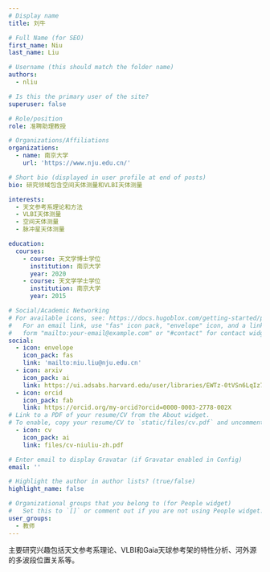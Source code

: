 ```yaml
---
# Display name
title: 刘牛

# Full Name (for SEO)
first_name: Niu
last_name: Liu

# Username (this should match the folder name)
authors:
  - nliu

# Is this the primary user of the site?
superuser: false

# Role/position
role: 准聘助理教授

# Organizations/Affiliations
organizations:
  - name: 南京大学
    url: 'https://www.nju.edu.cn/'

# Short bio (displayed in user profile at end of posts)
bio: 研究领域包含空间天体测量和VLBI天体测量

interests:
  - 天文参考系理论和方法
  - VLBI天体测量
  - 空间天体测量
  - 脉冲星天体测量

education:
  courses:
    - course: 天文学博士学位
      institution: 南京大学
      year: 2020
    - course: 天文学学士学位
      institution: 南京大学
      year: 2015

# Social/Academic Networking
# For available icons, see: https://docs.hugoblox.com/getting-started/page-builder/#icons
#   For an email link, use "fas" icon pack, "envelope" icon, and a link in the
#   form "mailto:your-email@example.com" or "#contact" for contact widget.
social:
  - icon: envelope
    icon_pack: fas
    link: 'mailto:niu.liu@nju.edu.cn'
  - icon: arxiv
    icon_pack: ai
    link: https://ui.adsabs.harvard.edu/user/libraries/EWTz-0tVSn6LqIz7ZgLMgg
  - icon: orcid
    icon_pack: fab
    link: https://orcid.org/my-orcid?orcid=0000-0003-2778-002X
# Link to a PDF of your resume/CV from the About widget.
# To enable, copy your resume/CV to `static/files/cv.pdf` and uncomment the lines below.
  - icon: cv
    icon_pack: ai
    link: files/cv-niuliu-zh.pdf

# Enter email to display Gravatar (if Gravatar enabled in Config)
email: ''

# Highlight the author in author lists? (true/false)
highlight_name: false

# Organizational groups that you belong to (for People widget)
#   Set this to `[]` or comment out if you are not using People widget.
user_groups:
  - 教师
---
```


主要研究兴趣包括天文参考系理论、VLBI和Gaia天球参考架的特性分析、河外源的多波段位置关系等。
